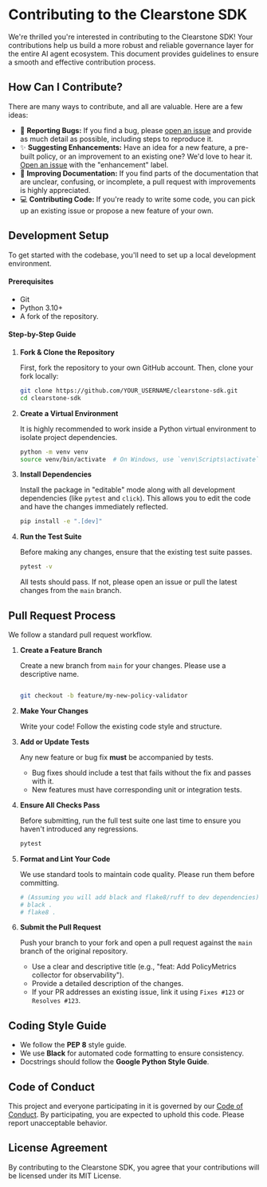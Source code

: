 # Contributing to the Clearstone SDK

We're thrilled you're interested in contributing to the Clearstone SDK! Your contributions help us build a more robust and reliable governance layer for the entire AI agent ecosystem. This document provides guidelines to ensure a smooth and effective contribution process.

## How Can I Contribute?

There are many ways to contribute, and all are valuable. Here are a few ideas:

*   🐛 **Reporting Bugs:** If you find a bug, please [open an issue](https://github.com/your-repo/clearstone-sdk/issues) and provide as much detail as possible, including steps to reproduce it.
*   ✨ **Suggesting Enhancements:** Have an idea for a new feature, a pre-built policy, or an improvement to an existing one? We'd love to hear it. [Open an issue](https://github.com/your-repo/clearstone-sdk/issues) with the "enhancement" label.
*   📝 **Improving Documentation:** If you find parts of the documentation that are unclear, confusing, or incomplete, a pull request with improvements is highly appreciated.
*   💻 **Contributing Code:** If you're ready to write some code, you can pick up an existing issue or propose a new feature of your own.

## Development Setup

To get started with the codebase, you'll need to set up a local development environment.

#### Prerequisites
*   Git
*   Python 3.10+
*   A fork of the repository.

#### Step-by-Step Guide

1.  **Fork & Clone the Repository**

    First, fork the repository to your own GitHub account. Then, clone your fork locally:
    ```bash
    git clone https://github.com/YOUR_USERNAME/clearstone-sdk.git
    cd clearstone-sdk
    ```

2.  **Create a Virtual Environment**

    It is highly recommended to work inside a Python virtual environment to isolate project dependencies.
    ```bash
    python -m venv venv
    source venv/bin/activate  # On Windows, use `venv\Scripts\activate`
    ```

3.  **Install Dependencies**

    Install the package in "editable" mode along with all development dependencies (like `pytest` and `click`). This allows you to edit the code and have the changes immediately reflected.
    ```bash
    pip install -e ".[dev]"
    ```

4.  **Run the Test Suite**

    Before making any changes, ensure that the existing test suite passes.
    ```bash
    pytest -v
    ```
    All tests should pass. If not, please open an issue or pull the latest changes from the `main` branch.

## Pull Request Process

We follow a standard pull request workflow.

1.  **Create a Feature Branch**

    Create a new branch from `main` for your changes. Please use a descriptive name.
    ```bash

    git checkout -b feature/my-new-policy-validator
    ```

2.  **Make Your Changes**

    Write your code! Follow the existing code style and structure.

3.  **Add or Update Tests**

    Any new feature or bug fix **must** be accompanied by tests.
    *   Bug fixes should include a test that fails without the fix and passes with it.
    *   New features must have corresponding unit or integration tests.

4.  **Ensure All Checks Pass**

    Before submitting, run the full test suite one last time to ensure you haven't introduced any regressions.
    ```bash
    pytest
    ```

5.  **Format and Lint Your Code**

    We use standard tools to maintain code quality. Please run them before committing.
    ```bash
    # (Assuming you will add black and flake8/ruff to dev dependencies)
    # black .
    # flake8 .
    ```

6.  **Submit the Pull Request**

    Push your branch to your fork and open a pull request against the `main` branch of the original repository.
    *   Use a clear and descriptive title (e.g., "feat: Add PolicyMetrics collector for observability").
    *   Provide a detailed description of the changes.
    *   If your PR addresses an existing issue, link it using `Fixes #123` or `Resolves #123`.

## Coding Style Guide

*   We follow the **PEP 8** style guide.
*   We use **Black** for automated code formatting to ensure consistency.
*   Docstrings should follow the **Google Python Style Guide**.

## Code of Conduct

This project and everyone participating in it is governed by our [Code of Conduct](CODE_OF_CONDUCT.md). By participating, you are expected to uphold this code. Please report unacceptable behavior.

## License Agreement

By contributing to the Clearstone SDK, you agree that your contributions will be licensed under its MIT License.
